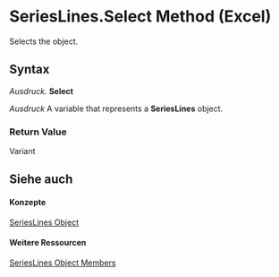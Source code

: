 
# SeriesLines.Select Method (Excel)

Selects the object.


## Syntax

 _Ausdruck_. **Select**

 _Ausdruck_ A variable that represents a **SeriesLines** object.


### Return Value

Variant


## Siehe auch


#### Konzepte


[SeriesLines Object](db044358-d14b-ef45-4e42-237b8ee46ff0.md)
#### Weitere Ressourcen


[SeriesLines Object Members](http://msdn.microsoft.com/library/54b68abf-7066-6f92-7f38-51c533926b62%28Office.15%29.aspx)